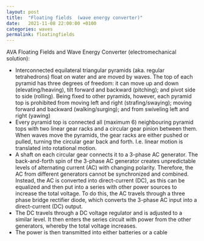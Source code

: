 ```yaml
---
layout: post
title:  "Floating fields  (wave energy converter)"
date:   2021-11-08 22:00:00 +0100
categories: waves
permalink: floatingfields
---
```

AVA Floating Fields and Wave Energy Converter (electromechanical solution):
* Interconnected equilateral triangular pyramids (aka. regular tetrahedrons) float on water and are moved by waves. The top of each pyramid has three degrees of freedom: it can move up and down (elevating/heaving), tilt forward and backward (pitching); and pivot side to side (rolling). Being fixed to other pyramids, however, each pyramid top is prohibited from moving left and right (strafing/swaying); moving forward and backward (walking/surging); and from swiveling left and right (yawing)
* Every pyramid top is connected all (maximum 6) neighbouring pyramid tops with two linear gear racks and a circular gear pinion between them.
When waves move the pyramids, the gear racks are either pushed or pulled, turning the circular gear back and forth. I.e. linear motion is translated into rotational motion.
*  A shaft on each circular gear connects it to a 3-phase AC generator. The back-and-forth spin of the 3-phase AC generator creates unpredictable levels of alternating current (AC) with changing polarity. Therefore, the AC from different generators cannot be synchronized and combined. Instead, the AC is converted into direct-current (DC), as this can be equalized and then put into a series with other power sources to increase the total voltage. To do this, the AC travels through a three phase bridge rectifier diode, which converts the 3-phase AC input into a direct-current (DC) output.
* The DC travels through a DC voltage regulator and is adjusted to a similar level. It then enters the series circuit with power from the other generators, whereby the total voltage increases.
* The power is then transmitted into either batteries or a cable

